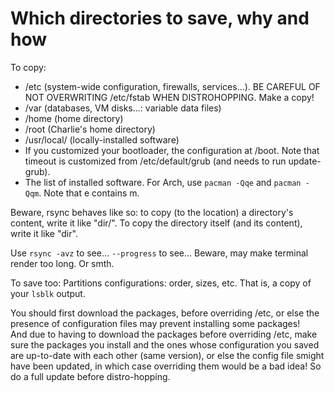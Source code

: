 # Which directories to save, why and how

To copy:

- /etc (system-wide configuration, firewalls, services...). BE CAREFUL OF NOT OVERWRITING /etc/fstab WHEN DISTROHOPPING. Make a copy!
- /var (databases, VM disks...: variable data files)
- /home (home directory)
- /root (Charlie's home directory)
- /usr/local/ (locally-installed software)
- If you customized your bootloader, the configuration at /boot. Note that timeout is customized from /etc/default/grub (and needs to run update-grub).
- The list of installed software. For Arch, use `pacman -Qqe` and `pacman -Qqm`. Note that e contains m.

Beware, rsync behaves like so: to copy (to the location) a directory's content, write it like "dir/". To copy the directory itself (and its content), write it like "dir".

Use `rsync -avz` to see... `--progress` to see... Beware, may make terminal render too long. Or smth.

To save too: Partitions configurations: order, sizes, etc. That is, a copy of your `lsblk` output.

You should first download the packages, before overriding /etc, or else the presence of configuration files may prevent installing some packages!  
And due to having to download the packages before overriding /etc, make sure the packages you install and the ones whose configuration you saved are up-to-date with each other (same version), or else the config file smight have been updated, in which case overriding them would be a bad idea! So do a full update before distro-hopping.
